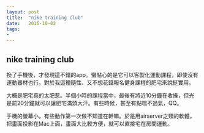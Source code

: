 ```yaml
---
layout: post
title:  "nike training club"
date:   2016-10-02
tags:
- 
---
```


## nike training club

換了手機後，才發現這不錯的app。蠻貼心的是它可以客製化運動課程，即使沒有運動器材也行。對於我這種隨性、又不想花錢報名健身課程的肥宅來說挺實用。

大概是肥宅真的太肥惹。半個小時的課程當中，最後有將近10分鐘在收操，但光是前20分鐘就可以讓肥宅滿頭大汗。有些時候，甚至有點喘不過氣，QQ。

手機的螢幕小，有些動作第一次做不知道在幹嘛。於是用airserver之類的軟體，把畫面投影在Mac上面，畫面大比較方便，就可以直接宅在房間運動。